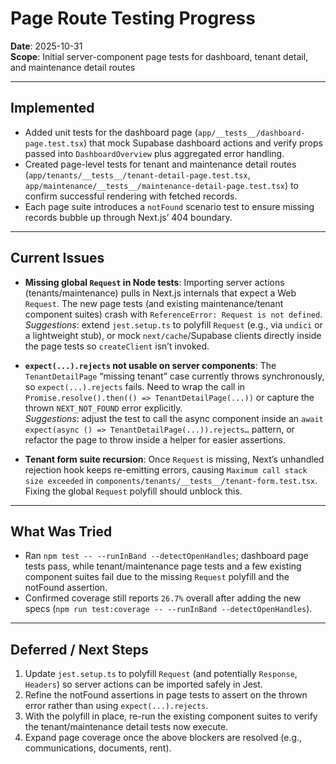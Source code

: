 # Page Route Testing Progress

**Date**: 2025-10-31  
**Scope**: Initial server-component page tests for dashboard, tenant detail, and maintenance detail routes

---

## Implemented

- Added unit tests for the dashboard page (`app/__tests__/dashboard-page.test.tsx`) that mock Supabase dashboard actions and verify props passed into `DashboardOverview` plus aggregated error handling.
- Created page-level tests for tenant and maintenance detail routes (`app/tenants/__tests__/tenant-detail-page.test.tsx`, `app/maintenance/__tests__/maintenance-detail-page.test.tsx`) to confirm successful rendering with fetched records.
- Each page suite introduces a `notFound` scenario test to ensure missing records bubble up through Next.js’ 404 boundary.

---

## Current Issues

- **Missing global `Request` in Node tests**: Importing server actions (tenants/maintenance) pulls in Next.js internals that expect a Web `Request`. The new page tests (and existing maintenance/tenant component suites) crash with `ReferenceError: Request is not defined`.  
  *Suggestions*: extend `jest.setup.ts` to polyfill `Request` (e.g., via `undici` or a lightweight stub), or mock `next/cache`/Supabase clients directly inside the page tests so `createClient` isn’t invoked.

- **`expect(...).rejects` not usable on server components**: The `TenantDetailPage` “missing tenant” case currently throws synchronously, so `expect(...).rejects` fails. Need to wrap the call in `Promise.resolve().then(() => TenantDetailPage(...))` or capture the thrown `NEXT_NOT_FOUND` error explicitly.  
  *Suggestions*: adjust the test to call the async component inside an `await expect(async () => TenantDetailPage(...)).rejects…` pattern, or refactor the page to throw inside a helper for easier assertions.

- **Tenant form suite recursion**: Once `Request` is missing, Next’s unhandled rejection hook keeps re-emitting errors, causing `Maximum call stack size exceeded` in `components/tenants/__tests__/tenant-form.test.tsx`. Fixing the global `Request` polyfill should unblock this.

---

## What Was Tried

- Ran `npm test -- --runInBand --detectOpenHandles`; dashboard page tests pass, while tenant/maintenance page tests and a few existing component suites fail due to the missing `Request` polyfill and the notFound assertion.
- Confirmed coverage still reports `26.7%` overall after adding the new specs (`npm run test:coverage -- --runInBand --detectOpenHandles`).

---

## Deferred / Next Steps

1. Update `jest.setup.ts` to polyfill `Request` (and potentially `Response`, `Headers`) so server actions can be imported safely in Jest.  
2. Refine the notFound assertions in page tests to assert on the thrown error rather than using `expect(...).rejects`.  
3. With the polyfill in place, re-run the existing component suites to verify the tenant/maintenance detail tests now execute.  
4. Expand page coverage once the above blockers are resolved (e.g., communications, documents, rent).  
